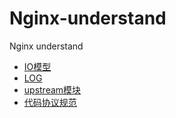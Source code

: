 # Nginx-understand
Nginx understand

* [IO模型](IO模型.md)
* [LOG](Log.md)
* [upstream模块](upstream模块.md)
* [代码协议规范](代码协议规范.md)